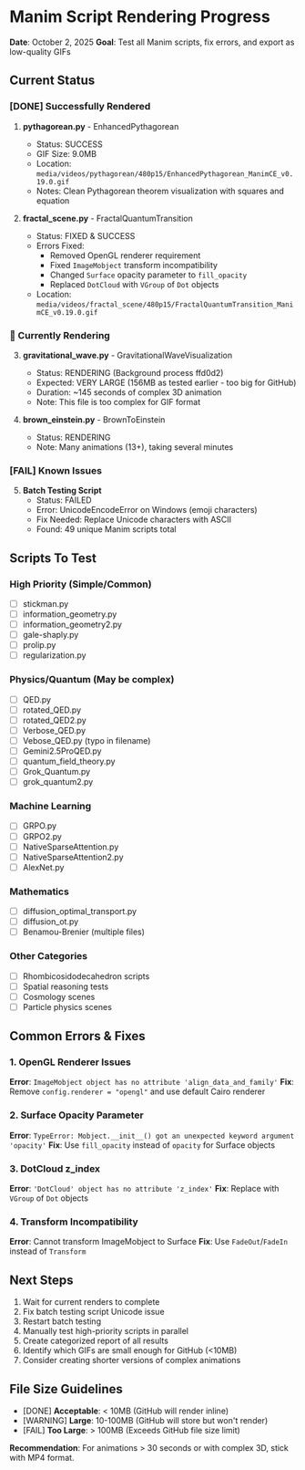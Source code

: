 # Manim Script Rendering Progress

**Date**: October 2, 2025
**Goal**: Test all Manim scripts, fix errors, and export as low-quality GIFs

## Current Status

### [DONE] Successfully Rendered

1. **pythagorean.py** - EnhancedPythagorean
   - Status: SUCCESS
   - GIF Size: 9.0MB
   - Location: `media/videos/pythagorean/480p15/EnhancedPythagorean_ManimCE_v0.19.0.gif`
   - Notes: Clean Pythagorean theorem visualization with squares and equation

2. **fractal_scene.py** - FractalQuantumTransition
   - Status: FIXED & SUCCESS
   - Errors Fixed:
     - Removed OpenGL renderer requirement
     - Fixed `ImageMobject` transform incompatibility
     - Changed `Surface` opacity parameter to `fill_opacity`
     - Replaced `DotCloud` with `VGroup` of `Dot` objects
   - Location: `media/videos/fractal_scene/480p15/FractalQuantumTransition_ManimCE_v0.19.0.gif`

### 🔄 Currently Rendering

3. **gravitational_wave.py** - GravitationalWaveVisualization
   - Status: RENDERING (Background process ffd0d2)
   - Expected: VERY LARGE (156MB as tested earlier - too big for GitHub)
   - Duration: ~145 seconds of complex 3D animation
   - Note: This file is too complex for GIF format

4. **brown_einstein.py** - BrownToEinstein
   - Status: RENDERING
   - Note: Many animations (13+), taking several minutes

### [FAIL] Known Issues

5. **Batch Testing Script**
   - Status: FAILED
   - Error: UnicodeEncodeError on Windows (emoji characters)
   - Fix Needed: Replace Unicode characters with ASCII
   - Found: 49 unique Manim scripts total

## Scripts To Test

### High Priority (Simple/Common)
- [ ] stickman.py
- [ ] information_geometry.py
- [ ] information_geometry2.py
- [ ] gale-shaply.py
- [ ] prolip.py
- [ ] regularization.py

### Physics/Quantum (May be complex)
- [ ] QED.py
- [ ] rotated_QED.py
- [ ] rotated_QED2.py
- [ ] Verbose_QED.py
- [ ] Vebose_QED.py (typo in filename)
- [ ] Gemini2.5ProQED.py
- [ ] quantum_field_theory.py
- [ ] Grok_Quantum.py
- [ ] grok_quantum2.py

### Machine Learning
- [ ] GRPO.py
- [ ] GRPO2.py
- [ ] NativeSparseAttention.py
- [ ] NativeSparseAttention2.py
- [ ] AlexNet.py

### Mathematics
- [ ] diffusion_optimal_transport.py
- [ ] diffusion_ot.py
- [ ] Benamou-Brenier (multiple files)

### Other Categories
- [ ] Rhombicosidodecahedron scripts
- [ ] Spatial reasoning tests
- [ ] Cosmology scenes
- [ ] Particle physics scenes

## Common Errors & Fixes

### 1. OpenGL Renderer Issues
**Error**: `ImageMobject object has no attribute 'align_data_and_family'`
**Fix**: Remove `config.renderer = "opengl"` and use default Cairo renderer

### 2. Surface Opacity Parameter
**Error**: `TypeError: Mobject.__init__() got an unexpected keyword argument 'opacity'`
**Fix**: Use `fill_opacity` instead of `opacity` for Surface objects

### 3. DotCloud z_index
**Error**: `'DotCloud' object has no attribute 'z_index'`
**Fix**: Replace with `VGroup` of `Dot` objects

### 4. Transform Incompatibility
**Error**: Cannot transform ImageMobject to Surface
**Fix**: Use `FadeOut`/`FadeIn` instead of `Transform`

## Next Steps

1. Wait for current renders to complete
2. Fix batch testing script Unicode issue
3. Restart batch testing
4. Manually test high-priority scripts in parallel
5. Create categorized report of all results
6. Identify which GIFs are small enough for GitHub (<10MB)
7. Consider creating shorter versions of complex animations

## File Size Guidelines

- [DONE] **Acceptable**: < 10MB (GitHub will render inline)
- [WARNING]  **Large**: 10-100MB (GitHub will store but won't render)
- [FAIL] **Too Large**: > 100MB (Exceeds GitHub file size limit)

**Recommendation**: For animations > 30 seconds or with complex 3D, stick with MP4 format.
